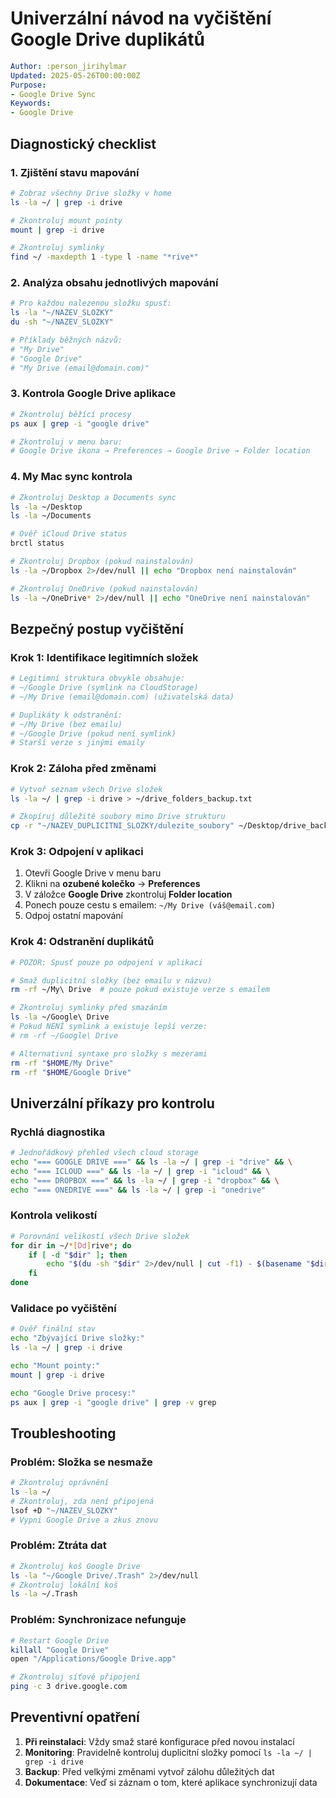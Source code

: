 # Univerzální návod na vyčištění Google Drive duplikátů


```yaml
Author: :person_jirihylmar
Updated: 2025-05-26T00:00:00Z
Purpose:
- Google Drive Sync
Keywords:
- Google Drive
```

## Diagnostický checklist

### 1. Zjištění stavu mapování
```bash
# Zobraz všechny Drive složky v home
ls -la ~/ | grep -i drive

# Zkontroluj mount pointy
mount | grep -i drive

# Zkontroluj symlinky
find ~/ -maxdepth 1 -type l -name "*rive*"
```

### 2. Analýza obsahu jednotlivých mapování
```bash
# Pro každou nalezenou složku spusť:
ls -la "~/NAZEV_SLOZKY"
du -sh "~/NAZEV_SLOZKY"

# Příklady běžných názvů:
# "My Drive"
# "Google Drive" 
# "My Drive (email@domain.com)"
```

### 3. Kontrola Google Drive aplikace
```bash
# Zkontroluj běžící procesy
ps aux | grep -i "google drive"

# Zkontroluj v menu baru:
# Google Drive ikona → Preferences → Google Drive → Folder location
```

### 4. My Mac sync kontrola
```bash
# Zkontroluj Desktop a Documents sync
ls -la ~/Desktop
ls -la ~/Documents

# Ověř iCloud Drive status
brctl status

# Zkontroluj Dropbox (pokud nainstalován)
ls -la ~/Dropbox 2>/dev/null || echo "Dropbox není nainstalován"

# Zkontroluj OneDrive (pokud nainstalován)  
ls -la ~/OneDrive* 2>/dev/null || echo "OneDrive není nainstalován"
```

## Bezpečný postup vyčištění

### Krok 1: Identifikace legitimních složek
```bash
# Legitimní struktura obvykle obsahuje:
# ~/Google Drive (symlink na CloudStorage)
# ~/My Drive (email@domain.com) (uživatelská data)

# Duplikáty k odstranění:
# ~/My Drive (bez emailu)
# ~/Google Drive (pokud není symlink)
# Starší verze s jinými emaily
```

### Krok 2: Záloha před změnami
```bash
# Vytvoř seznam všech Drive složek
ls -la ~/ | grep -i drive > ~/drive_folders_backup.txt

# Zkopíruj důležité soubory mimo Drive strukturu
cp -r "~/NAZEV_DUPLICITNI_SLOZKY/dulezite_soubory" ~/Desktop/drive_backup/
```

### Krok 3: Odpojení v aplikaci
1. Otevři Google Drive v menu baru
2. Klikni na **ozubené kolečko** → **Preferences**
3. V záložce **Google Drive** zkontroluj **Folder location**
4. Ponech pouze cestu s emailem: `~/My Drive (váš@email.com)`
5. Odpoj ostatní mapování

### Krok 4: Odstranění duplikátů
```bash
# POZOR: Spusť pouze po odpojení v aplikaci

# Smaž duplicitní složky (bez emailu v názvu)
rm -rf ~/My\ Drive  # pouze pokud existuje verze s emailem

# Zkontroluj symlinky před smazáním
ls -la ~/Google\ Drive
# Pokud NENÍ symlink a existuje lepší verze:
# rm -rf ~/Google\ Drive

# Alternativní syntaxe pro složky s mezerami
rm -rf "$HOME/My Drive"
rm -rf "$HOME/Google Drive"
```

## Univerzální příkazy pro kontrolu

### Rychlá diagnostika
```bash
# Jednořádkový přehled všech cloud storage
echo "=== GOOGLE DRIVE ===" && ls -la ~/ | grep -i "drive" && \
echo "=== ICLOUD ===" && ls -la ~/ | grep -i "icloud" && \
echo "=== DROPBOX ===" && ls -la ~/ | grep -i "dropbox" && \
echo "=== ONEDRIVE ===" && ls -la ~/ | grep -i "onedrive"
```

### Kontrola velikostí
```bash
# Porovnání velikostí všech Drive složek
for dir in ~/*[Dd]rive*; do
    if [ -d "$dir" ]; then
        echo "$(du -sh "$dir" 2>/dev/null | cut -f1) - $(basename "$dir")"
    fi
done
```

### Validace po vyčištění
```bash
# Ověř finální stav
echo "Zbývající Drive složky:"
ls -la ~/ | grep -i drive

echo "Mount pointy:"
mount | grep -i drive

echo "Google Drive procesy:"
ps aux | grep -i "google drive" | grep -v grep
```

## Troubleshooting

### Problém: Složka se nesmaže
```bash
# Zkontroluj oprávnění
ls -la ~/
# Zkontroluj, zda není připojená
lsof +D "~/NAZEV_SLOZKY"
# Vypni Google Drive a zkus znovu
```

### Problém: Ztráta dat
```bash
# Zkontroluj koš Google Drive
ls -la "~/Google Drive/.Trash" 2>/dev/null
# Zkontroluj lokální koš
ls -la ~/.Trash
```

### Problém: Synchronizace nefunguje
```bash
# Restart Google Drive
killall "Google Drive"
open "/Applications/Google Drive.app"

# Zkontroluj síťové připojení
ping -c 3 drive.google.com
```

## Preventivní opatření

1. **Při reinstalaci**: Vždy smaž staré konfigurace před novou instalací
2. **Monitoring**: Pravidelně kontroluj duplicitní složky pomocí `ls -la ~/ | grep -i drive`
3. **Backup**: Před velkými změnami vytvoř zálohu důležitých dat
4. **Dokumentace**: Veď si záznam o tom, které aplikace synchronizují data